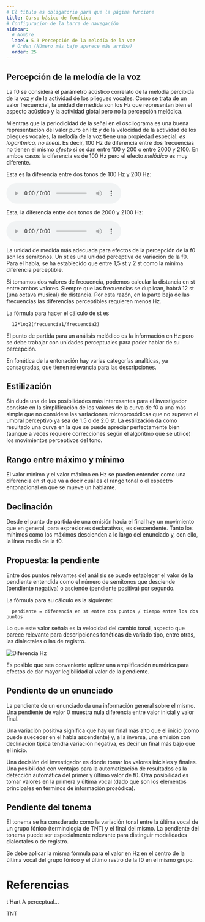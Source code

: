 ```yaml
---
# El título es obligatorio para que la página funcione
title: Curso básico de fonética
# Configuracion de la barra de navegación
sidebar:
  # Nombre
  label: 5.3 Percepción de la melodía de la voz
  # Orden (Número más bajo aparece más arriba)
  order: 25
---
```



## Percepción de la melodía de la voz

La f0 se considera el parámetro acústico correlato de la melodía percibida de la voz y de la actividad de los pliegues vocales. Como se trata de un valor frecuencial, la unidad de medida son los Hz que representan bien el aspecto acústico y la actividad glotal pero no la percepción melódica.


Mientras que la periodicidad de la señal en el oscilograma es una buena representación del valor puro en Hz y de la velocidad de la actividad de los pliegues vocales, la melodía de la voz tiene una propiedad especial: *es logarítmica, no lineal*. Es decir, 100 Hz de diferencia entre dos frecuencias no tienen el mismo *efecto* si se dan entre 100 y 200 o entre 2000 y 2100. En ambos casos la diferencia es de 100 Hz pero el efecto *melódico* es muy diferente.

Esta es la diferencia entre dos tonos de 100 Hz y 200 Hz:

<audio controls src="/sonidos/100_200.mp3"></audio>

Esta, la diferencia entre dos tonos de 2000 y 2100 Hz:

<audio controls src="/sonidos/2000_2100.mp3"></audio>


La unidad de medida más adecuada para efectos de la percepción de la f0 son los semitonos. Un st es una unidad perceptiva de variación de la f0. Para el habla, se ha establecido que entre 1,5 st y 2 st como la mínima diferencia perceptible.

Si tomamos dos valores de frecuencia, podemos calcular la distancia en st entre ambos valores. Siempre que las frecuencias se duplican, habrá 12 st (una octava musical) de distancia. Por esta razón, en la parte baja de las frecuencias las diferencias perceptibles requieren menos Hz.

La fórmula para hacer el cálculo de st es

      12*log2(frecuencia1/frecuencia2)

El punto de partida para un análisis melódico es la información en Hz pero se debe trabajar con unidades perceptuales para poder hablar de su percepción.

En fonética de la entonación hay varias categorías analíticas, ya consagradas, que tienen relevancia para las descripciones.

## Estilización

Sin duda una de las posibilidades más interesantes para el investigador consiste en la simplificación de los valores de la curva de f0 a una más simple que no considere las variaciones microprosódicas que no superen el umbral perceptivo ya sea de 1.5 o de 2.0 st. La estilización da como resultado una curva en la que se puede apreciar perfectamente bien (aunque a veces requiere correcciones según el algoritmo que se utilice) los movimientos perceptivos del tono.


## Rango entre máximo y mínimo

El valor mínimo y el valor máximo en Hz se pueden entender como una diferencia en st que va a decir cuál es el rango tonal o el espectro entonacional en que se mueve un hablante.


## Declinación

Desde el punto de partida de una emisión hacia el final hay un movimiento que en general, para expresiones declarativas, es descendente. Tanto los mínimos como los máximos descienden a lo largo del enunciado y, con ello, la línea media de la f0.


## Propuesta: la pendiente

Entre dos puntos relevantes del análisis se puede establecer el valor de la pendiente entendida como el número de semitonos que desciende (pendiente negativa) o asciende (pendiente positiva) por segundo.

La fórmula para su cálculo es la siguiente:


      pendiente = diferencia en st entre dos puntos / tiempo entre los dos puntos


Lo que este valor señala es la velocidad del cambio tonal, aspecto que parece relevante para descripciones fonéticas de variado tipo, entre otras, las dialectales o las de registro.

![Diferencia Hz](/imagenes/intro_distancia_pendiente.png)

Es posible que sea conveniente aplicar una amplificación numérica para efectos de dar mayor legibilidad al valor de la pendiente.


## Pendiente de un enunciado

La pendiente de un enunciado da una información general sobre el mismo. Una pendiente de valor 0 muestra nula diferencia entre valor inicial y valor final.

Una variación positiva significa que hay un final más alto que el inicio (como puede sueceder en el habla ascendente) y, a la inversa, una emisión con declinación típica tendrá variación negativa, es decir un final más bajo que el inicio.

Una decisión del investigador es dónde tomar los valores iniciales y finales. Una posibilidad con ventajas para la automatización de resultados es la detección automática del primer y último valor de f0. Otra posibilidad es tomar valores en la primera y última vocal (dado que son los elementos principales en términos de información prosódica).


## Pendiente del tonema

El tonema se ha consderado como la variación tonal entre la última vocal de un grupo fónico (terminología de TNT) y el final del mismo. La pendiente del tonema puede ser especialmente relevante para distinguir modalidades dialectales o de registro.

Se debe aplicar la misma fórmula para el valor en Hz en el centro de la última vocal del grupo fónico y el último rastro de la f0 en el mismo grupo.



# Referencias

t'Hart A perceptual...

TNT



